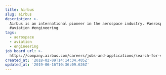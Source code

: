 ```yaml
---
title: Airbus
slug: airbus
description: >-
  Airbus is an international pioneer in the aerospace industry. #aerospace
  #aviation #engineering
tags:
  - aerospace
  - aviation
  - engineering
job_board_url: >-
  https://company.airbus.com/careers/jobs-and-applications/search-for-vacancies.html?queryStr=&city=Berlin&country=de
created_at: '2018-02-09T14:14:34.405Z'
updated_at: '2019-06-16T10:36:09.626Z'
---
```


